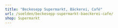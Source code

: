 ```yaml
---
title: "Beckesepp Supermarkt, Bäckerei, Café"
url: /soelden/beckesepp-supermarkt-baeckerei-cafe/
shop: Supermarkt
---
```

